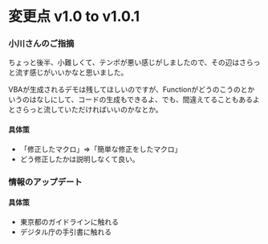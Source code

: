 # 変更点 v1.0 to v1.0.1

### 小川さんのご指摘

ちょっと後半、小難しくて、テンポが悪い感じがしましたので、その辺はさらっと流す感じがいいかなと思いました。

VBAが生成されるデモは残してほしいのですが、Functionがどうのこうのとかいうのはなしにして、コードの生成もできるよ、でも、間違えてることもあるよとさらっと流していただければいいのかなとか。

#### 具体策

- 「修正したマクロ」⇒「簡単な修正をしたマクロ」
- どう修正したかは説明しなくて良い。

### 情報のアップデート

#### 具体策

- 東京都のガイドラインに触れる
- デジタル庁の手引書に触れる
